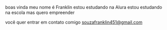 boas vinda
meu nome é Franklin
estou estudando na Alura
estou estudando na escola mas quero empreender

você quer entrar em contato comigo
souzafranklin451@gmail.com
